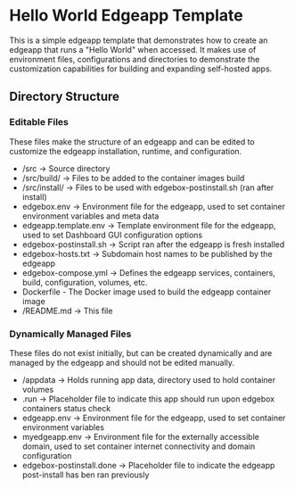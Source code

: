 # Hello World Edgeapp Template

This is a simple edgeapp template that demonstrates how to create an edgeapp that runs a "Hello World" when accessed.
It makes use of environment files, configurations and directories to demonstrate the customization capabilities for building and expanding self-hosted apps.

## Directory Structure

### Editable Files

These files make the structure of an edgeapp and can be edited to customize the edgeapp installation, runtime, and configuration.

- /src -> Source directory
- /src/build/ -> Files to be added to the container images build
- /src/install/ -> Files to be used with edgebox-postinstall.sh (ran after install)
- edgebox.env -> Environment file for the edgeapp, used to set container environment variables and meta data
- edgeapp.template.env -> Template environment file for the edgeapp, used to set Dashboard GUI configuration options
- edgebox-postinstall.sh -> Script ran after the edgeapp is fresh installed
- edgebox-hosts.txt -> Subdomain host names to be published by the edgeapp
- edgebox-compose.yml -> Defines the edgeapp services, containers, build, configuration, volumes, etc.
- Dockerfile - The Docker image used to build the edgeapp container image
- /README.md -> This file

### Dynamically Managed Files

These files do not exist initially, but can be created dynamically and are managed by the edgeapp and should not be edited manually.

- /appdata -> Holds running app data, directory used to hold container volumes
- .run -> Placeholder file to indicate this app should run upon edgebox containers status check
- edgeapp.env -> Environment file for the edgeapp, used to set container environment variables
- myedgeapp.env -> Environment file for the externally accessible domain, used to set container internet connectivity and domain configuration
- edgebox-postinstall.done -> Placeholder file to indicate the edgeapp post-install has ben ran previously